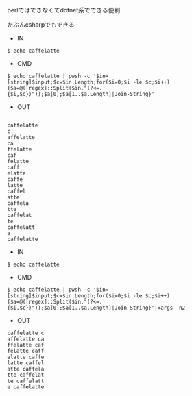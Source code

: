 perlではできなくてdotnet系でできる便利

たぶんcsharpでもできる

- IN

```
$ echo caffelatte
```

- CMD

```
$ echo caffelatte | pwsh -c '$in=[string]$input;$c=$in.Length;for($i=0;$i -le $c;$i++){$a=@([regex]::Split($in,"(?<=.{$i,$c})"));$a[0];$a[1..$a.Length]|Join-String}'
```

- OUT

```

caffelatte
c
affelatte
ca
ffelatte
caf
felatte
caff
elatte
caffe
latte
caffel
atte
caffela
tte
caffelat
te
caffelatt
e
caffelatte

```

- IN

```
$ echo caffelatte
```

- CMD

```
$ echo caffelatte | pwsh -c '$in=[string]$input;$c=$in.Length;for($i=0;$i -le $c;$i++){$a=@([regex]::Split($in,"(?<=.{$i,$c})"));$a[0];$a[1..$a.Length]|Join-String}'|xargs -n2
```

- OUT

```
caffelatte c
affelatte ca
ffelatte caf
felatte caff
elatte caffe
latte caffel
atte caffela
tte caffelat
te caffelatt
e caffelatte
```
